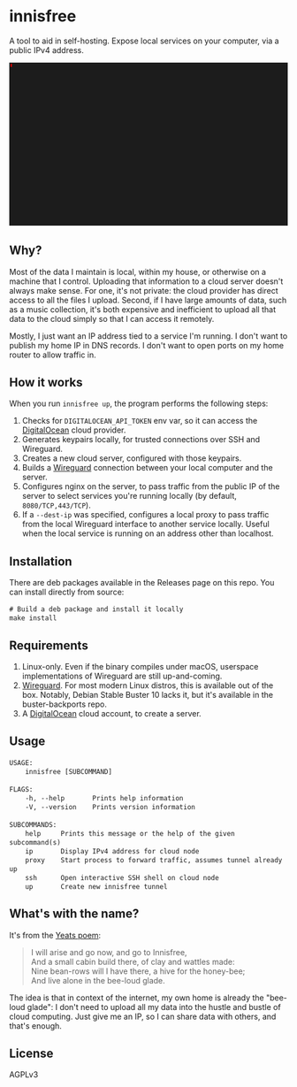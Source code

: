 innisfree
==========

A tool to aid in self-hosting. Expose local services on your computer,
via a public IPv4 address.

<p align="center">
  <img src="docs/assets/demo-up.gif"/>
</p>


Why?
----

Most of the data I maintain is local, within my house, or otherwise on a machine
that I control. Uploading that information to a cloud server doesn't always make sense.
For one, it's not private: the cloud provider has direct access to all the files
I upload. Second, if I have large amounts of data, such as a music collection,
it's both expensive and inefficient to upload all that data to the cloud simply
so that I can access it remotely.

Mostly, I just want an IP address tied to a service I'm running.
I don't want to publish my home IP in DNS records. I don't want to
open ports on my home router to allow traffic in.

How it works
------------
When you run `innisfree up`, the program performs the following steps:

1. Checks for `DIGITALOCEAN_API_TOKEN` env var, so it can access the [DigitalOcean] cloud provider.
2. Generates keypairs locally, for trusted connections over SSH and Wireguard.
3. Creates a new cloud server, configured with those keypairs.
4. Builds a [Wireguard] connection between your local computer and the server.
5. Configures nginx on the server, to pass traffic from the public IP of the server
   to select services you're running locally (by default, `8080/TCP,443/TCP`).
6. If a `--dest-ip` was specified, configures a local proxy to pass traffic
   from the local Wireguard interface to another service locally.
   Useful when the local service is running on an address other than localhost.

Installation
------------
There are deb packages available in the Releases page on this repo.
You can install directly from source:

```
# Build a deb package and install it locally
make install
```

Requirements
------------

1. Linux-only. Even if the binary compiles under macOS, userspace
   implementations of Wireguard are still up-and-coming.
2. [Wireguard]. For most modern Linux distros, this is available
   out of the box. Notably, Debian Stable Buster 10 lacks it,
   but it's available in the buster-backports repo.
3. A [DigitalOcean] cloud account, to create a server.

Usage
-----

```
USAGE:
    innisfree [SUBCOMMAND]

FLAGS:
    -h, --help       Prints help information
    -V, --version    Prints version information

SUBCOMMANDS:
    help     Prints this message or the help of the given subcommand(s)
    ip       Display IPv4 address for cloud node
    proxy    Start process to forward traffic, assumes tunnel already up
    ssh      Open interactive SSH shell on cloud node
    up       Create new innisfree tunnel
```

What's with the name?
---------------------

It's from the [Yeats poem](https://poets.org/poem/lake-isle-innisfree):

> I will arise and go now, and go to Innisfree,<br>
> And a small cabin build there, of clay and wattles made:<br>
> Nine bean-rows will I have there, a hive for the honey-bee;<br>
> And live alone in the bee-loud glade.<br>

The idea is that in context of the internet, my own home is already the "bee-loud glade":
I don't need to upload all my data into the hustle and bustle of cloud computing.
Just give me an IP, so I can share data with others, and that's enough.


License
----
AGPLv3

[Wireguard]:https://www.wireguard.com
[DigitalOcean]:https://www.digitalocean.com
